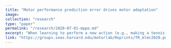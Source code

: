 ```yaml
---
title: "Motor performance prediction error drives motor adaptation"
image:
collection: "research"
type: "paper"
permalink: "/research/2020-07-01-mppe.md"
excerpt: "When learning to perform a new action (e.g., making a tennis serve), one has information about final motor performance as well as continuous error signal in the form of the ball's trajectory. Both these error signals are useful predictors of motor adaptation. In this work, we asked which of these two error signals drives the short-term component of learning. Our results show that it is the motor performance error that drives motor adaptation in the short-term"
link: "https://groups.seas.harvard.edu/motorlab/Reprints/TR_mlmc2020.pdf"
---
```


